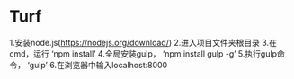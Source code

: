 # Turf

1.安装node.js(https://nodejs.org/download/)
2.进入项目文件夹根目录
3.在cmd，运行 ‘npm install’
4.全局安装gulp，  ‘npm install gulp -g’
5.执行gulp命令，  ‘gulp’
6.在浏览器中输入localhost:8000


